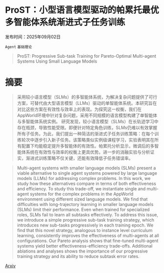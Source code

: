 # ProST：小型语言模型驱动的帕累托最优多智能体系统渐进式子任务训练

发布时间：2025年09月02日

`Agent` `基础理论`

> ProST: Progressive Sub-task Training for Pareto-Optimal Multi-agent Systems Using Small Language Models

# 摘要

> 采用较小语言模型（SLMs）的多智能体系统，为解决复杂问题提供了可行方案，可替代由大型语言模型（LLMs）驱动的单智能体系统。本研究旨在对比这些方案在有效性与效率上的表现。为探究这一权衡，我们在AppWorld环境中针对复杂问题，采用不同规模的语言模型构建了单智能体与多智能体系统实例。
  研究发现，较小语言模型（SLMs）在长轨迹学习中存在瓶颈，导致性能受限。即便针对特定角色训练，SLMs仍难以有效掌握所有子任务。为此，我们提出一种简洁的渐进式子任务训练策略：在每个训练轮次中逐步引入新子任务。该策略类似实例级课程学习，实验表明其在所有配置下均能稳定提升多智能体的有效性。帕累托分析显示，微调后的多智能体系统在有效性与效率的权衡上更具优势。进一步的消融实验与分析证实，渐进式训练策略不仅关键，还能有效降低子任务错误率。

> Multi-agent systems with smaller language models (SLMs) present a viable alternative to single agent systems powered by large language models (LLMs) for addressing complex problems. In this work, we study how these alternatives compare in terms of both effectiveness and efficiency. To study this trade-off, we instantiate single and multi-agent systems for the complex problems in the AppWorld environment using different sized language models.
  We find that difficulties with long-trajectory learning in smaller language models (SLMs) limit their performance. Even when trained for specialized roles, SLMs fail to learn all subtasks effectively. To address this issue, we introduce a simple progressive sub-task training strategy, which introduces new sub-tasks progressively in each training epoch. We find that this novel strategy, analogous to instance level curriculum learning, consistently improves the effectiveness of multi-agents at all configurations. Our Pareto analysis shows that fine-tuned multi-agent systems yield better effectiveness-efficiency trade-offs. Additional ablations and analyses shows the importance of our progressive training strategy and its ability to reduce subtask error rates.

[Arxiv](https://arxiv.org/abs/2509.04508)